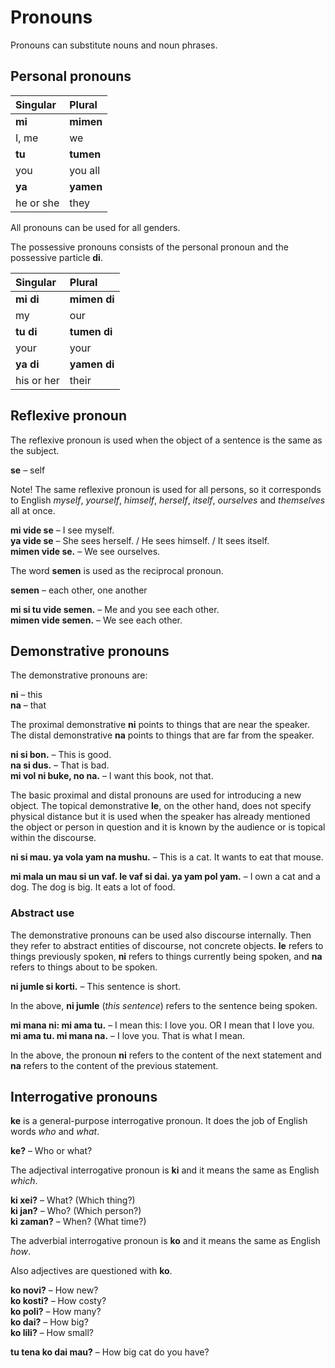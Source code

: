 # Pronouns

Pronouns can substitute nouns and noun phrases.

## Personal pronouns

| Singular    | Plural       |
|:------------|:-------------|
| **mi**      | **mimen**    |
| I, me       | we           |
| **tu**      | **tumen**    |
| you         | you all      |
| **ya**      | **yamen**    |
| he or she   | they         |

All pronouns can be used for all genders.

The possessive pronouns consists of the personal pronoun and the possessive particle **di**.

| Singular    | Plural       |
|:------------|:-------------|
| **mi di**   | **mimen di** |
| my          | our          |
| **tu di**   | **tumen di** |
| your        | your         |
| **ya di**   | **yamen di** |
| his or her  | their        |


## Reflexive pronoun

The reflexive pronoun is used when the object of a sentence is the same as the subject.

**se**
– self

Note! The same reflexive pronoun is used for all persons,
so it corresponds to English _myself_, _yourself_, _himself_, _herself_, _itself_, _ourselves_ and _themselves_ all at once.

**mi vide se**
– I see myself.  
**ya vide se**
– She sees herself. / He sees himself. / It sees itself.  
**mimen vide se.**
– We see ourselves.

The word **semen** is used as the reciprocal pronoun.

**semen**
– each other, one another

**mi si tu vide semen.**
– Me and you see each other.  
**mimen vide semen.**
– We see each other.


## Demonstrative pronouns

The demonstrative pronouns are:

**ni**
– this  
**na**
– that  

The proximal demonstrative **ni** points to things that are near the speaker.
The distal demonstrative **na** points to things that are far from the speaker.

**ni si bon.**
– This is good.  
**na si dus.**
– That is bad.  
**mi vol ni buke, no na.**
– I want this book, not that.

The basic proximal and distal pronouns are used for introducing a new object.
The topical demonstrative **le**, on the other hand,
does not specify physical distance
but it is used when the speaker has already mentioned the object or person in question
and it is known by the audience or is topical within the discourse.

**ni si mau. ya vola yam na mushu.**
– This is a cat. It wants to eat that mouse.

**mi mala un mau si un vaf. le vaf si dai. ya yam pol yam.**
– I own a cat and a dog. The dog is big. It eats a lot of food.


### Abstract use

The demonstrative pronouns can be used also discourse internally.
Then they refer to abstract entities of discourse, not concrete objects.
**le** refers to things previously spoken,
**ni** refers to things currently being spoken,
and **na** refers to things about to be spoken.

**ni jumle si korti.**
– This sentence is short.

In the above, **ni jumle** (_this sentence_) refers to the sentence being spoken.

**mi mana ni: mi ama tu.**
– I mean this: I love you. OR I mean that I love you.  
**mi ama tu. mi mana na.**
– I love you. That is what I mean.

In the above, the pronoun **ni** refers to the content of the next statement
and **na** refers to the content of the previous statement.


## Interrogative pronouns

**ke** is a general-purpose interrogative pronoun.
It does the job of English words _who_ and _what_.

**ke?**
– Who or what?  

The adjectival interrogative pronoun is **ki**
and it means the same as English _which_.

**ki xei?**
– What? (Which thing?)  
**ki jan?**
– Who? (Which person?)  
**ki zaman?**
– When? (What time?)  

The adverbial interrogative pronoun is **ko**
and it means the same as English _how_.

Also adjectives are questioned with **ko**.

**ko novi?**
– How new?  
**ko kosti?**
– How costy?  
**ko poli?**
– How many?  
**ko dai?**
– How big?  
**ko lili?**
– How small?

**tu tena ko dai mau?**
– How big cat do you have?


